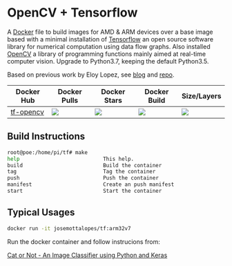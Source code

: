 # OpenCV + Tensorflow

A [Docker](http://docker.com) file to build images for AMD & ARM devices over a base image based with a minimal installation of [Tensorflow](https://www.tensorflow.org/) an open source software library for numerical computation using data flow graphs. Also installed [OpenCV](https://opencv.org/) a library of programming functions mainly aimed at real-time computer vision. Upgrade to Python3.7, keeping the default Python3.5.

Based on previous work by Eloy Lopez, see [blog](http://deft.work/tensorflow_for_raspberry) and [repo](https://github.com/DeftWork/tf-opencv).

| Docker Hub | Docker Pulls | Docker Stars | Docker Build | Size/Layers |
| --- | --- | --- | --- | --- |
| [tf-opencv](https://hub.docker.com/r/elswork/tf-opencv "elswork/tf-opencv on Docker Hub") | [![](https://img.shields.io/docker/pulls/elswork/tf-opencv.svg)](https://hub.docker.com/r/elswork/tf-opencv "tf-opencv on Docker Hub") | [![](https://img.shields.io/docker/stars/elswork/tf-opencv.svg)](https://hub.docker.com/r/elswork/tf-opencv "tf-opencv on Docker Hub") | [![](https://img.shields.io/docker/build/elswork/tf-opencv.svg)](https://hub.docker.com/r/elswork/tf-opencv "tf-opencv on Docker Hub") | [![](https://images.microbadger.com/badges/image/elswork/tf-opencv.svg)](https://microbadger.com/images/elswork/tf-opencv "tf-opencv on microbadger.com") |

## Build Instructions

```sh
root@poe:/home/pi/tf# make  
help                           This help.  
build                          Build the container  
tag                            Tag the container  
push                           Push the container  
manifest                       Create an push manifest  
start                          Start the container  
```

## Typical Usages

```sh
docker run -it josemottalopes/tf:arm32v7
```

Run the docker container and follow instrucions from:  

[Cat or Not - An Image Classifier using Python and Keras](https://www.codeproject.com/Articles/4023566/Cat-or-Not-An-Image-Classifier-using-Python-and-Ke)
